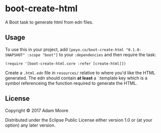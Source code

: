 # boot-create-html

A Boot task to generate html from edn files.

## Usage

To use this in your project, add `[poyo.co/boot-create-html "0.1.0-SNAPSHOT" :scope "boot"]` to your `:dependencies`
and then require the task:

    (require '[boot-create-html.core :refer [create-html]])

Create a `.html.edn` file in `resources/` relative to where you'd like the HTML generated.
The edn should contain **at least** a `:template key which is a symbol referenceing the function required to generate the HTML.

## License

Copyright © 2017 Adam Moore

Distributed under the Eclipse Public License either version 1.0 or (at
your option) any later version.
